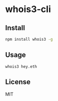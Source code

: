 # whois3-cli

## Install

``` bash
npm install whois3 -g
```

## Usage

```
whois3 hey.eth
```

## License

MIT